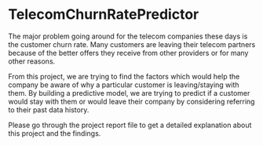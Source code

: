 # TelecomChurnRatePredictor

The major problem going around for the telecom companies these days is the customer churn rate. Many customers are leaving their telecom partners because of the better offers they receive from other providers or for many other reasons.

From this project, we are trying to find the factors which would help the company be aware of why a particular customer is leaving/staying with them. By building a predictive model, we are trying to predict if a customer would stay with them or would leave their company by considering referring to their past data history.

Please go through the project report file to get a detailed explanation about this project and the findings.
